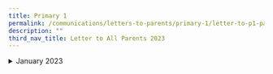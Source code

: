 ```yaml
---
title: Primary 1
permalink: /communications/letters-to-parents/primary-1/letter-to-p1-parents-2023/
description: ""
third_nav_title: Letter to All Parents 2023
---
```

<details> <summary>January 2023</summary> HTML is the basic building block of the Web.  What is CSS CSS is the language we use to style an HTML document.</details>